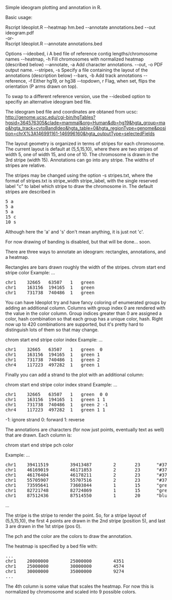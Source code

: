 Simple ideogram plotting and annotation in R.

Basic usage:

Rscript Ideoplot.R --heatmap hm.bed --annotate annotations.bed --out ideogram.pdf  
-or-  
Rscript Ideoplot.R --annotate annotations.bed  

Options
  --ideobed, i      A bed file of reference contig lengths/chromosome names
  --heatmap, -h     Fill chromosomes with normalized heatmap
                   (described below)
  --annotate, -a    Add character annotations.
  --out, -o         PDF output name.
  --stripes, -s     Specify a file containing the layout of the
                  	annotations (description below)
  --bars, -b        Add track annotations
  --reference, -f   Either hg19, or hg38
  --topdown, r      Flag, when set, flips the orientation (P arms
                  	drawn on top).

To swap to a different reference version, use the --ideobed option to
specifiy an alternative ideogram bed file. 

The ideogram bed file and coordinates are obtaned from ucsc:
http://genome.ucsc.edu/cgi-bin/hgTables?hgsid=364576305&clade=mammal&org=Human&db=hg19&hgta_group=map&hgta_track=cytoBandIdeo&hgta_table=0&hgta_regionType=genome&position=chrX%3A146991161-146996160&hgta_outputType=selectedFields

The layout geometry is organized in terms of stripes for each
chromosome.  The current layout is default at (5,5,15,10), where there
are two stripes of width 5, one of width 15, and one of 10.  The
chromosome is drawn in the 3rd stripe (width 15).  Annotations can go
into any stripe.  The widths of stripes are relative.

The stripes may be changed using the option -s stripes.txt, where the
format of stripes.txt is stripe_width stripe_label, with the single
reserved label "c" to label which stripe to draw the chromosome
in. The default stripes are described in
<pre>
5 a
5 a
5 a
15 c
10 s
</pre>

Although here the 'a' and 's' don't mean anything, it is just not 'c'.



For now drawing of banding is disabled, but that will be done... soon.  


There are three ways to annotate an ideogram: rectangles, annotations,
and a heatmap.

Rectangles are bars drawn roughly the width of the stripes.
chrom start end stripe color
Example:
...
<pre>
chr1	32665	63507	1	green
chr1	163156	194165	1	green
chr1	731738	740486	1	green
</pre>

You can have Ideoplot try and have fancy coloring of enumerated groups
by adding an additional column.  Columns with group index 0 are
rendered with the value in the color column. Group indices greater
than 0 are assigned a color, hash combination so that each group has a
unique color, hash.  Right now up to 420 combinations are supported,
but it's pretty hard to distinguish lots of them so that may change.


chrom start end stripe color index
Example:
...
<pre>
chr1	32665	63507	1	green  0
chr1	163156	194165	1	green 1
chr1	731738	740486	1	green 2
chr4	117223	497282	1	green 1
</pre>

Finally you can add a strand to the plot with an additional column:

chrom start end stripe color index strand
Example:
...
<pre>
chr1	32665	63507	1	green  0 0
chr1	163156	194165	1	green 1 1
chr1	731738	740486	1	green 2 -1
chr4	117223	497282	1	green 1 1
</pre>

-1: ignore strand
0: forward
1: reverse


The annotations are characters (for now just points, eventually text
as well) that are drawn.  Each column is:

chrom   start           end        stripe      pch      color

Example:
...
<pre>
chr1    39411519        39413487        2       23      "#377eb8"
chr1    46169019        46171853        2       23      "#377eb8"
chr1    46176404        46178211        2       23      "#377eb8"
chr1    55705907        55707516        2       23      "#377eb8"
chr1    73595641        73603844        1       15      "green"
chr1    82721748        82724869        1       15      "green"
chr1    87512436        87514550        1       20      "blue"
</pre>
...


The stripe is the stripe to render the point.  So, for a stripe layout
of (5,5,15,10), the first 4 points are drawn in the 2nd stripe
(position 5), and last 3 are drawn in the 1st stripe (pos 0).

The pch and the color are the colors to draw the annotation.


The heatmap is specified by a bed file with:
<pre>
...
chr1    20000000        25000000        4351
chr1    25000000        30000000        4574
chr1    30000000        35000000        9274
... 
</pre>

The 4th column is some value that scales the heatmap.  For now this is
normalized by chromosome and scaled into 9 possible colors.

